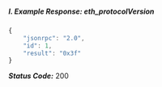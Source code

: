 <!-- order:289 -->

##### I. Example Response: eth_protocolVersion

```js
{
    "jsonrpc": "2.0",
    "id": 1,
    "result": "0x3f"
}
```

**_Status Code:_** 200

<br>
